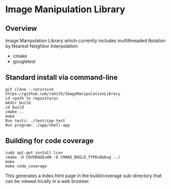 # Image Manipulation Library

## Overview

Image Manipulation Library which currently includes multithreaded Rotation by Nearest Neighbor Interpolation:

- cmake
- googletest

## Standard install via command-line
```
git clone --recursive https://github.com/rohith/ImageManipulationLibrary
cd <path to repository>
mkdir build
cd build
cmake ..
make
Run tests: ./test/cpp-test
Run program: ./app/shell-app
```

## Building for code coverage
```
sudo apt-get install lcov
cmake -D COVERAGE=ON -D CMAKE_BUILD_TYPE=Debug ../
make
make code_coverage
```
This generates a index.html page in the build/coverage sub-directory that can be viewed locally in a web browser.
